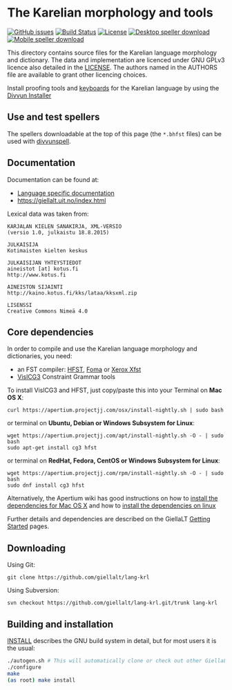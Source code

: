 The Karelian morphology and tools
=================================

[![GitHub issues](https://img.shields.io/github/issues-raw/giellalt/lang-krl)](https://github.com/giellalt/lang-krl/issues)
[![Build Status](https://divvun-tc.thetc.se/api/github/v1/repository/giellalt/lang-krl/main/badge.svg)](https://github.com/giellalt/lang-krl/actions)
[![License](https://img.shields.io/github/license/giellalt/lang-krl)](https://github.com/giellalt/lang-krl/blob/main/LICENSE)
[![Desktop speller download](https://img.shields.io/badge/download%40latest-desktop--bhfst-brightgreen)](https://pahkat.uit.no/main/download/speller-krl?platform=desktop&channel=nightly)
[![Mobile speller download](https://img.shields.io/badge/download%40latest-mobile--bhfst-brightgreen)](https://pahkat.uit.no/main/download/speller-krl?platform=mbile&channel=nightly)

This directory contains source files for the Karelian language
morphology and dictionary. The data and implementation are licenced
under GNU GPLv3 licence also detailed in the
[LICENSE](https://github.com/giellalt/lang-krl/blob/main/LICENSE). The
authors named in the AUTHORS file are available to grant
other licencing choices.

Install proofing tools and [keyboards](https://github.com/giellalt/keyboard-krl)
for the Karelian language by using the [Divvun Installer](http://divvun.no)

Use and test spellers
---------------------

The spellers downloadable at the top of this page (the `*.bhfst` files) can be
used with [divvunspell](https://github.com/divvun/divvunspell).

Documentation
-------------

Documentation can be found at:

- [Language specific documentation](https://giellalt.github.io/lang-krl/)
-   <https://giellalt.uit.no/index.html>

Lexical data was taken from:

    KARJALAN KIELEN SANAKIRJA, XML-VERSIO
    (versio 1.0, julkaistu 18.8.2015)

    JULKAISIJA
    Kotimaisten kielten keskus

    JULKAISIJAN YHTEYSTIEDOT
    aineistot [at] kotus.fi
    http://www.kotus.fi

    AINEISTON SIJAINTI
    http://kaino.kotus.fi/kks/lataa/kksxml.zip

    LISENSSI
    Creative Commons Nimeä 4.0

Core dependencies
-----------------

In order to compile and use the Karelian language morphology and
dictionaries, you need:

- an FST compiler: [HFST](https://github.com/hfst/hfst), [Foma](https://github.com/mhulden/foma) or [Xerox Xfst](https://web.stanford.edu/~laurik/fsmbook/home.html)
- [VislCG3](https://visl.sdu.dk/svn/visl/tools/vislcg3/trunk) Constraint Grammar tools

To install VislCG3 and HFST, just copy/paste this into your Terminal on **Mac OS X**:

```
curl https://apertium.projectjj.com/osx/install-nightly.sh | sudo bash
```

or terminal on **Ubuntu, Debian or Windows Subsystem for Linux**:

```
wget https://apertium.projectjj.com/apt/install-nightly.sh -O - | sudo bash
sudo apt-get install cg3 hfst
```

or terminal on **RedHat, Fedora, CentOS or Windows Subsystem for Linux**:

```
wget https://apertium.projectjj.com/rpm/install-nightly.sh -O - | sudo bash
sudo dnf install cg3 hfst
```

Alternatively, the Apertium wiki has good instructions on how to [install the dependencies for Mac
OS X](https://wiki.apertium.org/wiki/Apertium_on_Mac_OS_X) and how to [install
the dependencies on
linux](https://wiki.apertium.org/wiki/Installation_of_grammar_libraries)

Further details and dependencies are described on the GiellaLT [Getting Started](https://giellalt.uit.no/infra/GettingStarted.html) pages.

Downloading
-----------

Using Git:
```
git clone https://github.com/giellalt/lang-krl
```

Using Subversion:
```
svn checkout https://github.com/giellalt/lang-krl.git/trunk lang-krl
```

Building and installation
-------------------------

[INSTALL](https://github.com/giellalt/lang-krl/blob/main/INSTALL)
describes the GNU build system in detail, but for most users it is the usual:

```sh
./autogen.sh # This will automatically clone or check out other GiellaLT dependencies
./configure
make
(as root) make install
```
